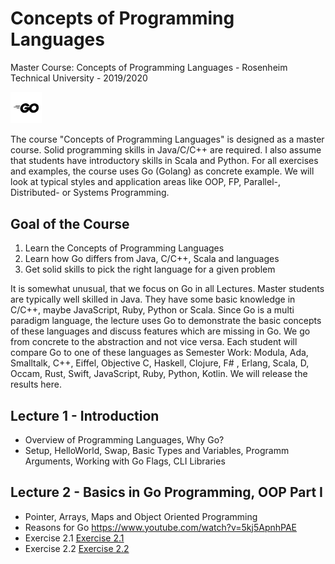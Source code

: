 # Concepts of Programming Languages
Master Course: Concepts of Programming Languages - Rosenheim Technical University - 2019/2020

<img src="docs/img/go.png" width="10%">

The course "Concepts of Programming Languages" is designed as a master course. Solid programming skills in Java/C/C++ are required. I also assume that students have introductory skills in Scala and Python. For all exercises and examples, the course uses Go (Golang) as concrete example.
We will look at typical styles and application areas like OOP, FP, Parallel-, Distributed- or Systems Programming. 

## Goal of the Course

1. Learn the Concepts of Programming Languages
2. Learn how Go differs from Java, C/C++, Scala and languages
3. Get solid skills to pick the right language for a given problem

It is somewhat unusual, that we focus on Go in all Lectures. Master students are typically well skilled in Java. They
have some basic knowledge in C/C++, maybe JavaScript, Ruby, Python or Scala. Since Go is a multi paradigm language, the lecture uses Go to demonstrate the basic concepts of these languages and discuss features which are missing in Go. We go from concrete to the abstraction and not vice versa.
Each student will compare Go to one of these languages as Semester Work: Modula, Ada, Smalltalk, C++, Eiffel, Objective C, Haskell, Clojure, F# , Erlang, Scala, D, Occam, Rust, Swift, JavaScript, Ruby, Python, Kotlin. We will release the results here. 

## Lecture 1 - Introduction

- Overview of Programming Languages, Why Go?
- Setup, HelloWorld, Swap, Basic Types and Variables, Programm Arguments, Working with Go Flags, CLI Libraries 

## Lecture 2 - Basics in Go Programming, OOP Part I

- Pointer, Arrays, Maps and Object Oriented Programming
- Reasons for Go https://www.youtube.com/watch?v=5kj5ApnhPAE
- Exercise 2.1 <a href="docs/exercises/Exercise2.1.md">Exercise 2.1</a>
- Exercise 2.2 <a href="docs/exercises/Exercise2.2.md">Exercise 2.2</a>
